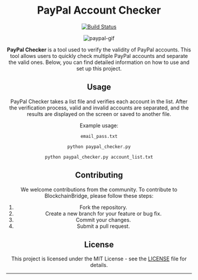 

<div align="center">
  
# PayPal Account Checker
[![Build Status](https://ci.appveyor.com/api/projects/status/1yii01mrx6ied4bt/branch/master?svg=true)](https://ci.appveyor.com/project/jbreckel/flow-result-checker/branch/master) 



![paypal-gif](https://github.com/MuckPro/fbchk/assets/138373919/022d66c1-44d6-48f1-ab9f-c48c7cfc6c4b)



**PayPal Checker** is a tool used to verify the validity of PayPal accounts. This tool allows users to quickly check multiple PayPal accounts and separate the valid ones. Below, you can find detailed information on how to use and set up this project.



## Usage

PayPal Checker takes a list file and verifies each account in the list. After the verification process, valid and invalid accounts are separated, and the results are displayed on the screen or saved to another file.

Example usage:

```shell
email_pass.txt
```

```shell
python paypal_checker.py
```

```shell
python paypal_checker.py account_list.txt
```




## Contributing

We welcome contributions from the community. To contribute to BlockchainBridge, please follow these steps:

1. Fork the repository.
2. Create a new branch for your feature or bug fix.
3. Commit your changes.
4. Submit a pull request. 

<h2> License </h2>

This project is licensed under the MIT License - see the [LICENSE](LICENSE) file for details.

---
